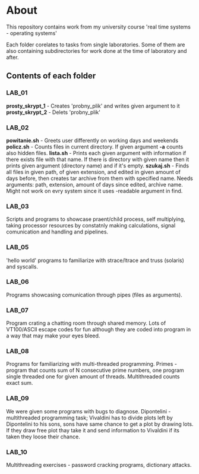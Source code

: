 # About
This repository contains work from my university course 'real time systems - operating systems'

Each folder corelates to tasks from single laboratories. Some of them are also containing subdirectories for work done at the time of laboratory and after.

## Contents of each folder

### LAB_01
**prosty_skrypt_1** - Creates 'probny_plik' and writes given argument to it
**prosty_skrypt_2** - Delets 'probny_plik'

### LAB_02
**powitanie.sh** - Greets user differently on working days and weekends
**policz.sh** - Counts files in current directory. If given argument **-a** counts also hidden files.
**lista.sh** - Prints each given argument with information if there exists file with that name. If there is directory with given name then it prints given argument (directory name) and if it's empty.
**szukaj.sh** - Finds all files in given path, of given extension, and  edited in given amount of days before, then creates tar archive from them with specified name. Needs arguments: path, extension, amount of days since edited, archive name. Might not work on evry system since it uses -readable argument in find.

### LAB_03
Scripts and programs to showcase praent/child process, self multiplying, taking processor resources by constatnly making calculations, signal comunication and handling and pipelines.

### LAB_05
'hello world' programs to familiarize with strace/ltrace and truss (solaris) and syscalls.

### LAB_06
Programs showcasing comunication through pipes (files as arguments).

### LAB_07
Program crating a chatting room through shared memory. Lots of VT100/ASCII escape codes for fun although they are coded into program in a way that may make your eyes bleed.

### LAB_08
Programs for familiarizing with multi-threaded programming. Primes - program that counts sum of N consecutive prime numbers, one program single threaded one for given amount of threads. Multithreaded counts exact sum.

### LAB_09
We were given some programs with bugs to diagnose.
Dipontelini - multithreaded programming task; Vivaldini has to divide plots left by Dipontelini to his sons, sons have same chance to get a plot by drawing lots. If they draw free plot thay take it and send information to Vivaldini if its taken they loose their chance.

### LAB_10
Multithreading exercises - password cracking programs, dictionary attacks.


